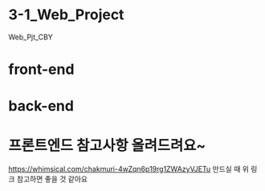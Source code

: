 # 3-1_Web_Project
Web_Pjt_CBY



# front-end


# back-end


# 프론트엔드 참고사항 올려드려요~
https://whimsical.com/chakmuri-4wZqn6p19rg1ZWAzyVJETu
만드실 때 위 링크 참고하면 좋을 것 같아요
